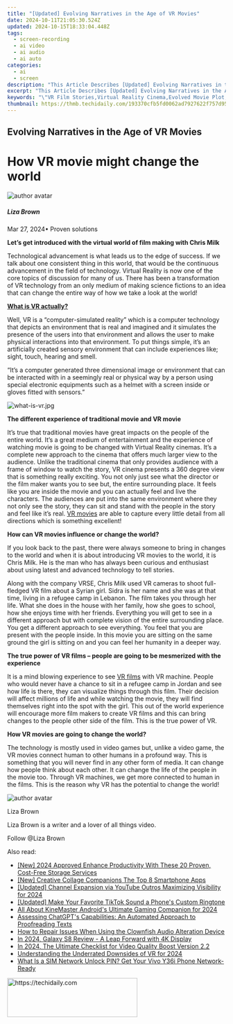 ```yaml
---
title: "[Updated] Evolving Narratives in the Age of VR Movies"
date: 2024-10-11T21:05:30.524Z
updated: 2024-10-15T18:33:04.448Z
tags: 
  - screen-recording
  - ai video
  - ai audio
  - ai auto
categories: 
  - ai
  - screen
description: "This Article Describes [Updated] Evolving Narratives in the Age of VR Movies"
excerpt: "This Article Describes [Updated] Evolving Narratives in the Age of VR Movies"
keywords: "\"VR Film Stories,Virtual Reality Cinema,Evolved Movie Plot,Immersive Narrative VR,Next-Gen Storytelling,VR Cinematic Worlds,Interactive Film Journeys\""
thumbnail: https://thmb.techidaily.com/193370cfb5fd0062ad7927622f757d95e1534f19599b794b5d420052ed1a0476.jpg
---
```


## Evolving Narratives in the Age of VR Movies

# How VR movie might change the world

![author avatar](https://lh5.googleusercontent.com/-AIMmjowaFs4/AAAAAAAAAAI/AAAAAAAAABc/Y5UmwDaI7HU/s250-c-k/photo.jpg)

##### Liza Brown

 Mar 27, 2024• Proven solutions

**Let’s get introduced with the virtual world of film making with Chris Milk**

 Technological advancement is what leads us to the edge of success. If we talk about one consistent thing in this world, that would be the continuous advancement in the field of technology. Virtual Reality is now one of the core topics of discussion for many of us. There has been a transformation of VR technology from an only medium of making science fictions to an idea that can change the entire way of how we take a look at the world!

**[What is VR actually?]( https://filmora.wondershare.com/virtual-reality/how-does-vr-work.html )**

 Well, VR is a “computer-simulated reality” which is a computer technology that depicts an environment that is real and imagined and it simulates the presence of the users into that environment and allows the user to make physical interactions into that environment. To put things simple, it’s an artificially created sensory environment that can include experiences like; sight, touch, hearing and smell.

 “It’s a computer generated three dimensional image or environment that can be interacted with in a seemingly real or physical way by a person using special electronic equipments such as a helmet with a screen inside or gloves fitted with sensors.”

![what-is-vr.jpg ](https://images.wondershare.com/filmora/resource/what-is-vr.jpg )

**The different experience of traditional movie and VR movie**

 It’s true that traditional movies have great impacts on the people of the entire world. It’s a great medium of entertainment and the experience of watching movie is going to be changed with Virtual Reality cinemas. It’s a complete new approach to the cinema that offers much larger view to the audience. Unlike the traditional cinema that only provides audience with a frame of window to watch the story, VR cinema presents a 360 degree view that is something really exciting. You not only just see what the director or the film maker wants you to see but, the entire surrounding place. It feels like you are inside the movie and you can actually feel and live the characters. The audiences are put into the same environment where they not only see the story, they can sit and stand with the people in the story and feel like it’s real. [VR movies](https://tools.techidaily.com/wondershare/filmora/download/) are able to capture every little detail from all directions which is something excellent!

**How can VR movies influence or change the world?**

 If you look back to the past, there were always someone to bring in changes to the world and when it is about introducing VR movies to the world, it is Chris Milk. He is the man who has always been curious and enthusiast about using latest and advanced technology to tell stories.

 Along with the company VRSE, Chris Milk used VR cameras to shoot full-fledged VR film about a Syrian girl. Sidra is her name and she was at that time, living in a refugee camp in Lebanon. The film takes you through her life. What she does in the house with her family, how she goes to school, how she enjoys time with her friends. Everything you will get to see in a different approach but with complete vision of the entire surrounding place. You get a different approach to see everything. You feel that you are present with the people inside. In this movie you are sitting on the same ground the girl is sitting on and you can feel her humanity in a deeper way.

**The true power of VR films – people are going to be mesmerized with the experience**

 It is a mind blowing experience to see [VR films](https://tools.techidaily.com/wondershare/filmora/download/) with VR machine. People who would never have a chance to sit in a refugee camp in Jordan and see how life is there, they can visualize things through this film. Their decision will affect millions of life and while watching the movie, they will find themselves right into the spot with the girl. This out of the world experience will encourage more film makers to create VR films and this can bring changes to the people other side of the film. This is the true power of VR.

**How VR movies are going to change the world?**

 The technology is mostly used in video games but, unlike a video game, the VR movies connect human to other humans in a profound way. This is something that you will never find in any other form of media. It can change how people think about each other. It can change the life of the people in the movie too. Through VR machines, we get more connected to human in the films. This is the reason why VR has the potential to change the world!

![author avatar](https://lh5.googleusercontent.com/-AIMmjowaFs4/AAAAAAAAAAI/AAAAAAAAABc/Y5UmwDaI7HU/s250-c-k/photo.jpg)

Liza Brown

Liza Brown is a writer and a lover of all things video.

Follow @Liza Brown


<ins class="adsbygoogle"
     style="display:block"
     data-ad-format="autorelaxed"
     data-ad-client="ca-pub-7571918770474297"
     data-ad-slot="1223367746"></ins>



<ins class="adsbygoogle"
     style="display:block"
     data-ad-client="ca-pub-7571918770474297"
     data-ad-slot="8358498916"
     data-ad-format="auto"
     data-full-width-responsive="true"></ins>


<span class="atpl-alsoreadstyle">Also read:</span>
<div><ul>
<li><a href="https://fox-info.techidaily.com/new-2024-approved-enhance-productivity-with-these-20-proven-cost-free-storage-services/"><u>[New] 2024 Approved Enhance Productivity With These 20 Proven, Cost-Free Storage Services</u></a></li>
<li><a href="https://fox-info.techidaily.com/new-creative-collage-companions-the-top-8-smartphone-apps/"><u>[New] Creative Collage Companions The Top 8 Smartphone Apps</u></a></li>
<li><a href="https://facebook-video-footage.techidaily.com/updated-channel-expansion-via-youtube-outros-maximizing-visibility-for-2024/"><u>[Updated] Channel Expansion via YouTube Outros Maximizing Visibility for 2024</u></a></li>
<li><a href="https://extra-approaches.techidaily.com/updated-make-your-favorite-tiktok-sound-a-phones-custom-ringtone/"><u>[Updated] Make Your Favorite TikTok Sound a Phone's Custom Ringtone</u></a></li>
<li><a href="https://fox-info.techidaily.com/all-about-kinemaster-androids-ultimate-gaming-companion-for-2024/"><u>All About KineMaster Android's Ultimate Gaming Companion for 2024</u></a></li>
<li><a href="https://tech-haven.techidaily.com/assessing-chatgpts-capabilities-an-automated-approach-to-proofreading-texts/"><u>Assessing ChatGPT's Capabilities: An Automated Approach to Proofreading Texts</u></a></li>
<li><a href="https://win-answers.techidaily.com/how-to-repair-issues-when-using-the-clownfish-audio-alteration-device/"><u>How to Repair Issues When Using the Clownfish Audio Alteration Device</u></a></li>
<li><a href="https://some-knowledge.techidaily.com/in-2024-galaxy-s8-review-a-leap-forward-with-4k-display/"><u>In 2024, Galaxy S8 Review - A Leap Forward with 4K Display</u></a></li>
<li><a href="https://fox-info.techidaily.com/in-2024-the-ultimate-checklist-for-video-quality-boost-version-22/"><u>In 2024, The Ultimate Checklist for Video Quality Boost Version 2.2</u></a></li>
<li><a href="https://fox-info.techidaily.com/understanding-the-underrated-downsides-of-vr-for-2024/"><u>Understanding the Underrated Downsides of VR for 2024</u></a></li>
<li><a href="https://sim-unlock.techidaily.com/what-is-a-sim-network-unlock-pin-get-your-vivo-y36i-phone-network-ready-by-drfone-android/"><u>What Is a SIM Network Unlock PIN? Get Your Vivo Y36i Phone Network-Ready</u></a></li>
</ul></div>

<!-- affiliate ads begin -->
<a href="https://dhgate.sjv.io/c/5597632/2106655/12108" target="_top" id="2106655">
  <img src="//a.impactradius-go.com/display-ad/12108-2106655" border="0" alt="https://techidaily.com" width="300" height="90"/>
</a>
<img height="0" width="0" src="https://dhgate.sjv.io/i/5597632/2106655/12108" style="position:absolute;visibility:hidden;" border="0" />
<!-- affiliate ads end -->

